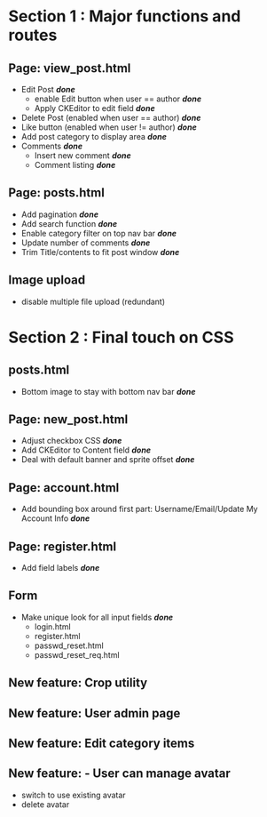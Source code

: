 # Section 1 : Major functions and routes

## Page: view_post.html
- Edit Post  ***done***
  - enable Edit button when user == author  ***done***
  - Apply CKEditor to edit field  ***done***
- Delete Post (enabled when user == author)  ***done***
- Like button (enabled when user != author)  ***done***
- Add post category to display area  ***done***
- Comments  ***done***
  - Insert new comment  ***done***
  - Comment listing  ***done***

## Page: posts.html
- Add pagination  ***done***
- Add search function  ***done***
- Enable category filter on top nav bar  ***done***
- Update number of comments  ***done***
- Trim Title/contents to fit post window  ***done***

## Image upload
- disable multiple file upload (redundant)

# Section 2 : Final touch on CSS

## posts.html
- Bottom image to stay with bottom nav bar ***done***

## Page: new_post.html
- Adjust checkbox CSS ***done***
- Add CKEditor to Content field  ***done***
- Deal with default banner and sprite offset  ***done***

## Page: account.html
- Add bounding box around first part: Username/Email/Update My Account Info ***done***

## Page: register.html
- Add field labels ***done***

## Form
- Make unique look for all input fields ***done***
  - login.html
  - register.html
  - passwd_reset.html
  - passwd_reset_req.html

## New feature: Crop utility
## New feature: User admin page
## New feature: Edit category items
## New feature: - User can manage avatar
  - switch to use existing avatar
  - delete avatar

